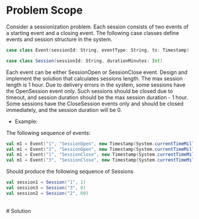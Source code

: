 # Problem Scope
Consider a sessionization problem. Each session consists of two events of a starting event and a closing event. The following case classes define events and session structure in the system.

```scala
case class Event(sessionId: String, eventType: String, ts: Timestamp)

case class Session(sessionId: String, durationMinutes: Int)
```

Each event can be either SessionOpen or SessionClose event.
Design and implement the solution that calculates sessions length. The max session length is 1 hour. Due to delivery errors in the system, some sessions have the OpenSession event only. Such sessions should be closed due to timeout, and session duration should be the max session duration - 1 hour. Some sessions have the CloseSession events only and should be closed immediately, and the session duration will be 0.   


- Example:

The following sequence of events: 

```scala
val m1 = Event("1", "SessionOpen", new Timestamp(System.currentTimeMillis()))
val m1 = Event("2", "SessionOpen", new Timestamp(System.currentTimeMillis()))
val m1 = Event("1", "SessionClose", new Timestamp(System.currentTimeMillis()))
val m1 = Event("3", "SessionClose", new Timestamp(System.currentTimeMillis()))
```

Should produce the following sequence of Sessions
```scala
val session1 = Session("1", 1)
val session3 = Session("3", 0)
val session2 = Session("2", 60)
```
  
<br/>
# Solution





